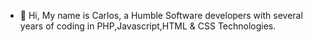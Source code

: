 - 👋 Hi, My name is Carlos, a Humble Software developers with several years of coding in PHP,Javascript,HTML & CSS Technologies.

<!---
edcarlos-92/edcarlos-92 is a ✨ special ✨ repository because its `README.md` (this file) appears on your GitHub profile.
You can click the Preview link to take a look at your changes.

- 👋 Hi, I’m @edcarlos-92
- 👀 I’m interested in ...
- 🌱 I’m currently learning ...
- 💞️ I’m looking to collaborate on ...
- 📫 How to reach me ...
--->
